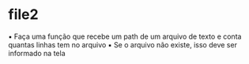 # file2
▪ Faça uma função que recebe um path de um arquivo de texto e conta quantas linhas tem no arquivo ▪ Se o arquivo não existe, isso deve ser informado na tela

